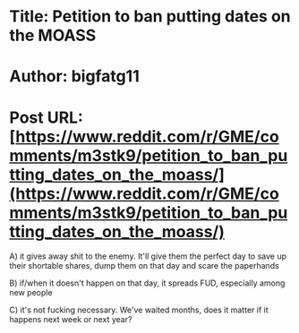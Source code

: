 # Title: Petition to ban putting dates on the MOASS
# Author: bigfatg11
# Post URL: [https://www.reddit.com/r/GME/comments/m3stk9/petition_to_ban_putting_dates_on_the_moass/](https://www.reddit.com/r/GME/comments/m3stk9/petition_to_ban_putting_dates_on_the_moass/)


A) it gives away shit to the enemy. It'll give them the perfect day to save up their shortable shares, dump them on that day and scare the paperhands

B) if/when it doesn't happen on that day, it spreads FUD, especially among new people

C) it's not fucking necessary. We've waited months, does it matter if it happens next week or next year?